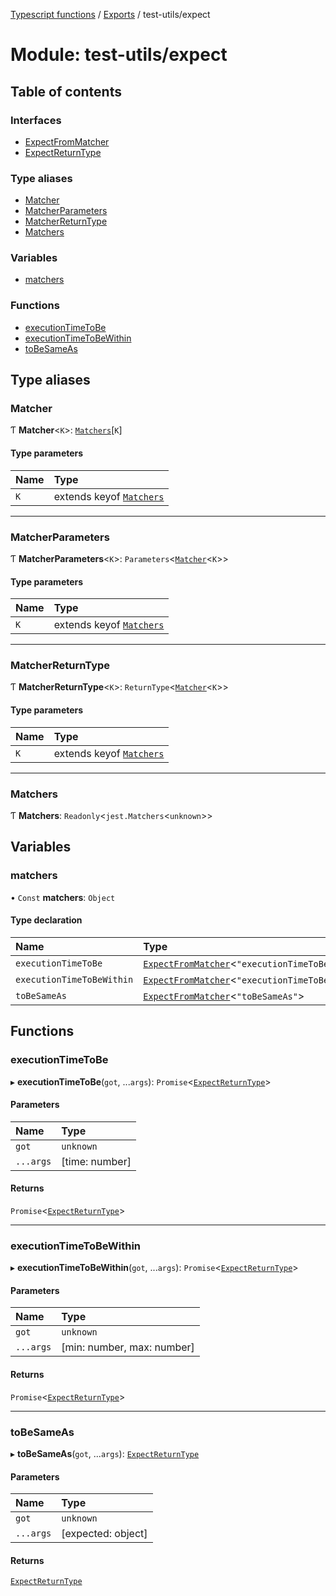[Typescript functions](../index.md) / [Exports](../modules.md) / test-utils/expect

# Module: test-utils/expect

## Table of contents

### Interfaces

- [ExpectFromMatcher](../interfaces/test_utils_expect.ExpectFromMatcher.md)
- [ExpectReturnType](../interfaces/test_utils_expect.ExpectReturnType.md)

### Type aliases

- [Matcher](test_utils_expect.md#matcher)
- [MatcherParameters](test_utils_expect.md#matcherparameters)
- [MatcherReturnType](test_utils_expect.md#matcherreturntype)
- [Matchers](test_utils_expect.md#matchers)

### Variables

- [matchers](test_utils_expect.md#matchers-1)

### Functions

- [executionTimeToBe](test_utils_expect.md#executiontimetobe-1)
- [executionTimeToBeWithin](test_utils_expect.md#executiontimetobewithin-1)
- [toBeSameAs](test_utils_expect.md#tobesameas-1)

## Type aliases

### Matcher

Ƭ **Matcher**<`K`\>: [`Matchers`](test_utils_expect.md#matchers)[`K`]

#### Type parameters

| Name | Type |
| :------ | :------ |
| `K` | extends keyof [`Matchers`](test_utils_expect.md#matchers) |

___

### MatcherParameters

Ƭ **MatcherParameters**<`K`\>: `Parameters`<[`Matcher`](test_utils_expect.md#matcher)<`K`\>\>

#### Type parameters

| Name | Type |
| :------ | :------ |
| `K` | extends keyof [`Matchers`](test_utils_expect.md#matchers) |

___

### MatcherReturnType

Ƭ **MatcherReturnType**<`K`\>: `ReturnType`<[`Matcher`](test_utils_expect.md#matcher)<`K`\>\>

#### Type parameters

| Name | Type |
| :------ | :------ |
| `K` | extends keyof [`Matchers`](test_utils_expect.md#matchers) |

___

### Matchers

Ƭ **Matchers**: `Readonly`<`jest.Matchers`<`unknown`\>\>

## Variables

### matchers

• `Const` **matchers**: `Object`

#### Type declaration

| Name | Type |
| :------ | :------ |
| `executionTimeToBe` | [`ExpectFromMatcher`](../interfaces/test_utils_expect.ExpectFromMatcher.md)<``"executionTimeToBe"``\> |
| `executionTimeToBeWithin` | [`ExpectFromMatcher`](../interfaces/test_utils_expect.ExpectFromMatcher.md)<``"executionTimeToBeWithin"``\> |
| `toBeSameAs` | [`ExpectFromMatcher`](../interfaces/test_utils_expect.ExpectFromMatcher.md)<``"toBeSameAs"``\> |

## Functions

### executionTimeToBe

▸ **executionTimeToBe**(`got`, ...`args`): `Promise`<[`ExpectReturnType`](../interfaces/test_utils_expect.ExpectReturnType.md)\>

#### Parameters

| Name | Type |
| :------ | :------ |
| `got` | `unknown` |
| `...args` | [time: number] |

#### Returns

`Promise`<[`ExpectReturnType`](../interfaces/test_utils_expect.ExpectReturnType.md)\>

___

### executionTimeToBeWithin

▸ **executionTimeToBeWithin**(`got`, ...`args`): `Promise`<[`ExpectReturnType`](../interfaces/test_utils_expect.ExpectReturnType.md)\>

#### Parameters

| Name | Type |
| :------ | :------ |
| `got` | `unknown` |
| `...args` | [min: number, max: number] |

#### Returns

`Promise`<[`ExpectReturnType`](../interfaces/test_utils_expect.ExpectReturnType.md)\>

___

### toBeSameAs

▸ **toBeSameAs**(`got`, ...`args`): [`ExpectReturnType`](../interfaces/test_utils_expect.ExpectReturnType.md)

#### Parameters

| Name | Type |
| :------ | :------ |
| `got` | `unknown` |
| `...args` | [expected: object] |

#### Returns

[`ExpectReturnType`](../interfaces/test_utils_expect.ExpectReturnType.md)
